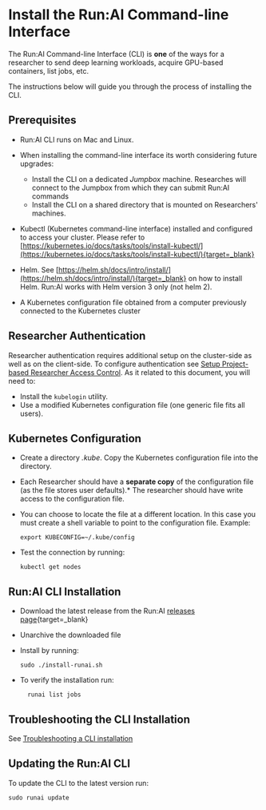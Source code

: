 # Install the Run:AI Command-line Interface

The Run:AI Command-line Interface (CLI) is __one__ of the ways for a researcher to send deep learning workloads, acquire GPU-based containers, list jobs, etc.

The instructions below will guide you through the process of installing the CLI.

## Prerequisites

*   Run:AI CLI runs on Mac and Linux. 
*   When installing the command-line interface its worth considering future upgrades:
     * Install the CLI on a dedicated _Jumpbox_ machine. Researches will connect to the Jumpbox from which they can submit Run:AI commands
     * Install the CLI on a shared directory that is mounted on Researchers' machines.  

*   Kubectl (Kubernetes command-line interface) installed and configured to access your cluster. Please refer to [https://kubernetes.io/docs/tasks/tools/install-kubectl/](https://kubernetes.io/docs/tasks/tools/install-kubectl/){target=_blank}
*   Helm. See [https://helm.sh/docs/intro/install/](https://helm.sh/docs/intro/install/){target=_blank} on how to install Helm. Run:AI works with Helm version 3 only (not helm 2).
*   A Kubernetes configuration file obtained from a computer previously connected to the Kubernetes cluster

## Researcher Authentication

Researcher authentication requires additional setup on the cluster-side as well as on the client-side. To configure authentication see [Setup Project-based Researcher Access Control](../Cluster-Setup/researcher-authentication.md). As it related to this document, you will need to:

* Install the `kubelogin` utility.
* Use a modified Kubernetes configuration file (one generic file fits all users).

## Kubernetes Configuration

*   Create a directory _.kube_. Copy the Kubernetes configuration file into the directory. 
   *   Each Researcher should have a __separate copy__ of the configuration file (as the file stores user defaults).*   The researcher should have write access to the configuration file. 
*   You can choose to locate the file at a different location. In this case you must create a shell variable to point to the configuration file. Example:

        export KUBECONFIG=~/.kube/config

*   Test the connection by running:

        kubectl get nodes

## Run:AI CLI Installation

*   Download the latest release from the Run:AI [releases page](https://github.com/run-ai/runai-cli/releases){target=_blank}
*   Unarchive the downloaded file
*   Install by running:

        sudo ./install-runai.sh

* To verify the installation run:

        runai list jobs


## Troubleshooting the CLI Installation

See [Troubleshooting a CLI installation](cli-troubleshooting.md)

## Updating the Run:AI CLI

To update the CLI to the latest version run:

    sudo runai update